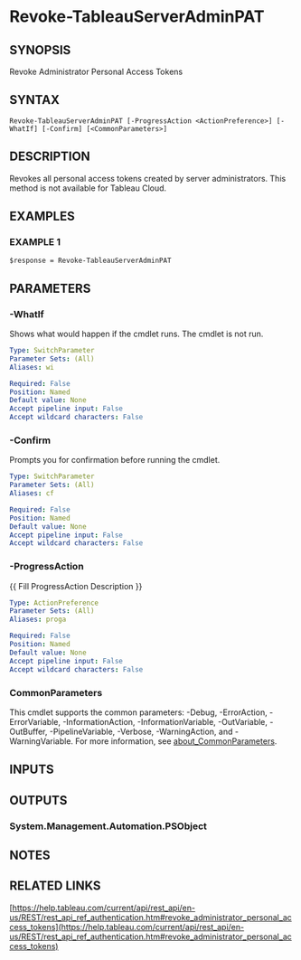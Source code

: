 # Revoke-TableauServerAdminPAT

## SYNOPSIS
Revoke Administrator Personal Access Tokens

## SYNTAX

```
Revoke-TableauServerAdminPAT [-ProgressAction <ActionPreference>] [-WhatIf] [-Confirm] [<CommonParameters>]
```

## DESCRIPTION
Revokes all personal access tokens created by server administrators.
This method is not available for Tableau Cloud.

## EXAMPLES

### EXAMPLE 1
```
$response = Revoke-TableauServerAdminPAT
```

## PARAMETERS

### -WhatIf
Shows what would happen if the cmdlet runs.
The cmdlet is not run.

```yaml
Type: SwitchParameter
Parameter Sets: (All)
Aliases: wi

Required: False
Position: Named
Default value: None
Accept pipeline input: False
Accept wildcard characters: False
```

### -Confirm
Prompts you for confirmation before running the cmdlet.

```yaml
Type: SwitchParameter
Parameter Sets: (All)
Aliases: cf

Required: False
Position: Named
Default value: None
Accept pipeline input: False
Accept wildcard characters: False
```

### -ProgressAction
{{ Fill ProgressAction Description }}

```yaml
Type: ActionPreference
Parameter Sets: (All)
Aliases: proga

Required: False
Position: Named
Default value: None
Accept pipeline input: False
Accept wildcard characters: False
```

### CommonParameters
This cmdlet supports the common parameters: -Debug, -ErrorAction, -ErrorVariable, -InformationAction, -InformationVariable, -OutVariable, -OutBuffer, -PipelineVariable, -Verbose, -WarningAction, and -WarningVariable. For more information, see [about_CommonParameters](http://go.microsoft.com/fwlink/?LinkID=113216).

## INPUTS

## OUTPUTS

### System.Management.Automation.PSObject
## NOTES

## RELATED LINKS

[https://help.tableau.com/current/api/rest_api/en-us/REST/rest_api_ref_authentication.htm#revoke_administrator_personal_access_tokens](https://help.tableau.com/current/api/rest_api/en-us/REST/rest_api_ref_authentication.htm#revoke_administrator_personal_access_tokens)

